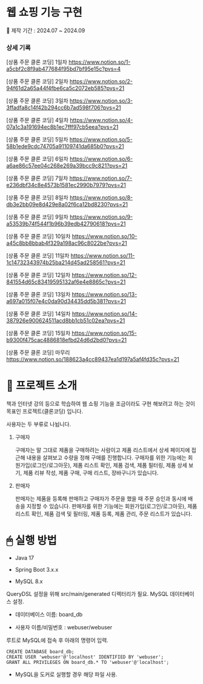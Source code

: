 # 웹 쇼핑 기능 구현  

📆 제작 기간 : 2024.07 ~ 2024.09  

### 상세 기록  

[상품 주문 클론 코딩] 1일차 https://www.notion.so/1-a5cbf2c8f9ab477684f95bd7bf95e15c?pvs=4

[상품 주문 클론 코딩] 2일차 https://www.notion.so/2-94f61d2a65a44f4fbe6ca5c2072eb585?pvs=21

[상품 주문 클론 코딩] 3일차 https://www.notion.so/3-3ffadfa8c14f42b294cc6b7ad598f706?pvs=21

[상품 주문 클론 코딩] 4일차 https://www.notion.so/4-07a1c3a191694ec8b1ec7fff97cb5eea?pvs=21

[상품 주문 클론 코딩] 5일차 https://www.notion.so/5-58b1ede9cdc74705a91109741da685b0?pvs=21

[상품 주문 클론 코딩] 6일차 https://www.notion.so/6-a6ae86c57ee04c268e269a39bcc9c821?pvs=21

[상품 주문 클론 코딩] 7일차 https://www.notion.so/7-e236dbf34c8e4573b1581ec2990b7979?pvs=21

[상품 주문 클론 코딩] 8일차 https://www.notion.so/8-db3e2bb09e8d429e8a02f6ca12bd8230?pvs=21

[상품 주문 클론 코딩] 9일차 https://www.notion.so/9-a53539b74f544f1b96b39edb42790618?pvs=21

[상품 주문 클론 코딩] 10일차 https://www.notion.so/10-a45c8bb8bbab4f329a198ac96c8022be?pvs=21

[상품 주문 클론 코딩] 11일차 https://www.notion.so/11-1c14732343974b25ba214d45ad258561?pvs=21

[상품 주문 클론 코딩] 12일차 https://www.notion.so/12-841554d65c83419595132af6e4e8865c?pvs=21

[상품 주문 클론 코딩] 13일차 https://www.notion.so/13-a697a015f07e4c0da90d34435dd5b381?pvs=21

[상품 주문 클론 코딩] 14일차 https://www.notion.so/14-387926e900624511acd8bb1cb51c02ea?pvs=21

[상품 주문 클론 코딩] 15일차 https://www.notion.so/15-b9300f475cac4886818efbd24d6d2bd0?pvs=21

[상품 주문 클론 코딩] 마무리 https://www.notion.so/188623a4cc89437ea1d197a5af4fd35c?pvs=21  

# 🧩 프로젝트 소개  

책과 인터넷 강의 등으로 학습하여 웹 쇼핑 기능을 조금이라도 구현 해보려고 하는 것이 목표인 프로젝트(클론코딩) 입니다.

사용자는 두 부류로 나뉩니다.
1. 구매자
   
   구매자는 말 그대로 제품을 구매하려는 사람이고 제품 리스트에서 상세 페이지에 접근해 내용을 살펴보고 수량을 정해 구매를 진행합니다.
   구매자를 위한 기능에는 회원가입(로그인/로그아웃), 제품 리스트 확인, 제품 검색, 제품 필터링, 제품 상세 보기, 제품 리뷰 작성, 제품 구매, 구매 리스트, 장바구니가 있습니다.
    
2. 판매자
   
   판매자는 제품을 등록해 판매하고 구매자가 주문을 했을 때 주문 승인과 동시에 배송을 지정할 수 있습니다.
   판매자를 위한 기능에는 회원가입(로그인/로그아웃), 제품 리스트 확인, 제품 검색 및 필터링, 제품 등록, 제품 관리, 주문 리스트가 있습니다.

# 🖱 실행 방법  

* Java 17  

* Spring Boot 3.x.x  

* MySQL 8.x  


QueryDSL 설정을 위해 src/main/generated 디렉터리가 필요.
MySQL 데이터베이스 설정.  

+ 데이터베이스 이름: board_db  

+ 사용자 이름/비밀번호 : webuser/webuser  


루트로 MySQL에 접속 후 아래의 명령어 입력.
```
CREATE DATABASE board_db;  
CREATE USER 'webuser'@'localhost' IDENTIFIED BY 'webuser';  
GRANT ALL PRIVILEGES ON board_db.* TO 'webuser'@'localhost';
```

* MySQL을 도커로 실행할 경우
  해당 파일 사용.












